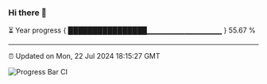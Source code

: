 ### Hi there 👋

⏳ Year progress { ████████████████▁▁▁▁▁▁▁▁▁▁▁▁▁▁ } 55.67 %

---

⏰ Updated on Mon, 22 Jul 2024 18:15:27 GMT

![Progress Bar CI](https://github.com/liununu/liununu/workflows/Progress%20Bar%20CI/badge.svg)
